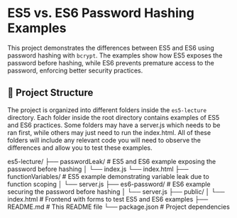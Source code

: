 # ES5 vs. ES6 Password Hashing Examples

This project demonstrates the differences between ES5 and ES6 using password hashing with `bcrypt`. The examples show how ES5 exposes the password before hashing, while ES6 prevents premature access to the password, enforcing better security practices.

## 📁 Project Structure

The project is organized into different folders inside the `es5-lecture` directory. Each folder inside the root directory contains examples of ES5 and ES6 practices. Some folders may have a server.js which needs to be ran first, while others may just need to run the index.html. All of these folders will include any relevant code you will need to observe the differences and allow you to test these examples. 

es5-lecture/ ├── passwordLeak/ # ES5 and ES6 example exposing the password before hashing │ └── index.js └── index.html ├── functionVariables/ # ES5 example demonstrating variable leak due to function scoping │ └── server.js ├── es6-password/ # ES6 example securing the password before hashing │ └── server.js ├── public/ │ └── index.html # Frontend with forms to test ES5 and ES6 examples ├── README.md # This README file └── package.json # Project dependencies